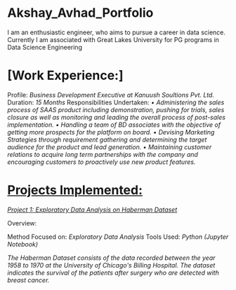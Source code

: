 # Akshay_Avhad_Portfolio
I am an enthusiastic engineer, who aims to pursue a career in data science. Currently I am associated with Great Lakes University for PG programs in Data Science Engineering

# [Work Experience:]
Profile: *Business Development Executive at Kanuush Soultions Pvt. Ltd.*
Duration: *15 Months*
Responsibilities Undertaken:
*•	Administering the sales process of SAAS product including demonstration, pushing for trials, sales closure as well as monitoring and leading the overall process of post-sales implementation.
•	Handling a team of BD associates with the objective of getting more prospects for the platform on board.
•	Devising Marketing Strategies through requirement gathering and determining the target audience for the product and lead generation.
•	Maintaining customer relations to acquire long term partnerships with the company and encouraging customers to proactively use new product features.*

# [Projects Implemented:](https://github.com/Akshay-Avhad)

[*Project 1: Exploratory Data Analysis on Haberman Dataset*](https://github.com/Akshay-Avhad/EDA_on_Haberman_Dataset)

Overview:

Method Focused on: *Exploratory Data Analysis*
Tools Used: *Python (Jupyter Notebook)*

*The Haberman Dataset consists of the data recorded between the year 1958 to 1970 at the University of Chicago's Billing Hospital. The dataset indicates the survival of the patients after surgery who are detected with breast cancer.*
